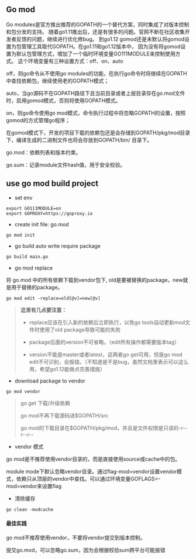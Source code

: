 ## Go mod



Go modules是官方推出推荐的GOPATH的一个替代方案，同时集成了对版本控制和包分发的支持。
随着go1.11推出后，还是有很多的问题。官网不断在社区收集开发者反馈的问题，继续进行优化修bug。
到go1.12 gomod还是未默认将gomod设置为包管理工具取代GOPATH。在go1.11和go1.12版本中，
因为没有将gomod设置为默认包管理方式，增加了一个临时环境变量GO111MODULE来控制使用方式。
这个环境变量有三种设置方式：off、on、auto

off，则go命令从不使用go modules的功能，在执行go命令时将继续在GOPATH中查找依赖包，继续使用老的GOPATH模式；

auto，当go源码不在GOPATH路径下且当前目录或者上层目录存在go.mod文件时，启用gomod模式，否则将使用GOPATH模式。

on，则go命令使用go mod模式，命令执行过程中将忽略GOPATH的设置，按照gomod的方式管理go程序；

在gomod模式下，开发的项目下载的依赖包还是会存储到GOPATH/pkg/mod目录下，编译生成的二进制文件也将会存放到GOPATH/bin/ 目录下。

go.mod：依赖列表和版本约束。

go.sum：记录module文件hash值，用于安全校验。



## use go mod build project

- set env

```
export GO111MODULE=on
export GOPROXY=https://goproxy.io
```

- create init file: go.mod

```
go mod init
```

- go build auto write require package

```bash
go build main.go
```

- go mod replace

将 go.mod 中的所有依赖下载到vendor包下, old是要被替换的package，new就是用于替换的package。
```
go mod edit -replace=old[@v]=new[@v]
```
> **这里有几点要注意：**
>
>  - replace应该在引入新的依赖后立即执行，以免go tools自动更新mod文件时使用了old package导致可能的失败
>
>  - package后面的version不可省略。（edit所有操作都需要版本tag）
>
>  - version不能是master或者latest，这两者go get可用，但是go mod edit不可识别，会报错。（不知道是不是bug，虽然文档里表示可以这么用，希望go1.12能做点完善措施）



- download package to vendor

```bash
go mod vendor
```

> go get 下载/升级依赖
>
> go mod不再下载源码进$GOPATH/src
>
> go mod的下载目录在$GOPATH/pkg/mod，并且是文件权限是只读的-r--r--r--

- vendor 模式

go mod是不推荐使用vendor目录的，而是直接使用source或cache中的包。

module mode下默认忽略vendor目录。通过flag-mod=vendor设置vendor模式，依赖只从顶层的vendor中查找。可以通过环境变量GOFLAGS=-mod=vendor来设置flag



- 清除缓存

```
go clean -modcache
```

  

#### 最佳实践

go mod不推荐使用vendor，不要将vendor提交到版本控制。

提交go.mod，可以忽略go.sum，因为会根据校验sum跨平台可能报错




